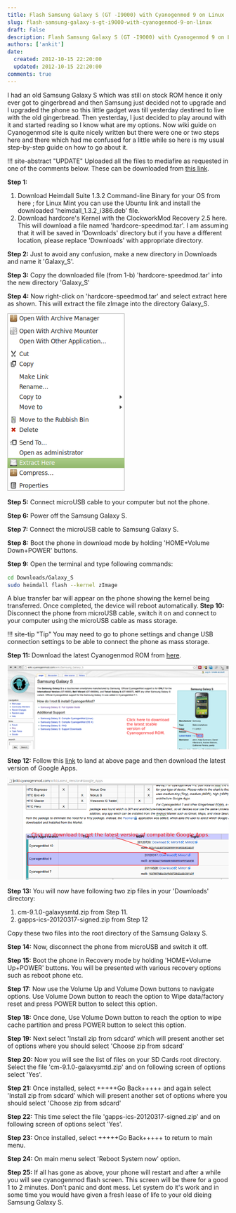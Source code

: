 ```yaml
---
title: Flash Samsung Galaxy S (GT -I9000) with Cyanogenmod 9 on Linux
slug: flash-samsung-galaxy-s-gt-i9000-with-cyanogenmod-9-on-linux
draft: False
description: Flash Samsung Galaxy S (GT -I9000) with Cyanogenmod 9 on Linux
authors: ['ankit']
date: 
  created: 2012-10-15 22:20:00
  updated: 2012-10-15 22:20:00
comments: true
---
```


I had an old Samsung Galaxy S which was still on stock ROM hence it only ever got to gingerbread and then Samsung just decided not to upgrade and I upgraded the phone so this little gadget was till yesterday destined to live with the old gingerbread.
Then yesterday, I just decided to play around with it and started reading so I know what are my options. Now wiki guide on Cyanogenmod site is quite nicely written but there were one or two steps here and there which had me confused for a little while so here is my usual step-by-step guide on how to go about it.

!!! site-abstract "UPDATE"
    Uploaded all the files to mediafire as requested in one of the comments below. These can be downloaded from [this link](http://www.mediafire.com/?ims1bxp6b8yp8).

<!-- more -->

**Step 1:**

1. Download Heimdall Suite 1.3.2 Command-line Binary for your OS from here ; for Linux Mint you can use the Ubuntu link and install the downloaded 'heimdall_1.3.2_i386.deb' file.
2. Download hardcore's Kernel with the ClockworkMod Recovery 2.5 here. This will download a file named 'hardcore-speedmod.tar'. I am assuming that it will be saved in 'Downloads' directory but if you have a different location, please replace 'Downloads' with appropriate directory.

**Step 2:** Just to avoid any confusion, make a new directory in Downloads and name it 'Galaxy_S'.

**Step 3:** Copy the downloaded file (from 1-b) 'hardcore-speedmod.tar' into the new directory 'Galaxy_S'

**Step 4:** Now right-click on 'hardcore-speedmod.tar' and select extract here as shown. This will extract the file zImage into the directory Galaxy_S.

![Fig-1](../assets/images/2016/07/20121012_Fig_1.png)

**Step 5:** Connect microUSB cable to your computer but not the phone.

**Step 6:** Power off the Samsung Galaxy S.

**Step 7:** Connect the microUSB cable to Samsung Galaxy S.

**Step 8:** Boot the phone in download mode by holding 'HOME+Volume Down+POWER' buttons.

**Step 9:** Open the terminal and type following commands:

```bash linenums="1"
cd Downloads/Galaxy_S
sudo heimdall flash --kernel zImage
```

A blue transfer bar will appear on the phone showing the kernel being transferred. Once completed, the device will reboot automatically.
**Step 10:** Disconnect the phone from microUSB cable, switch it on and connect to your computer using the microUSB cable as mass storage.

!!! site-tip "Tip"
    You may need to go to phone settings and change USB connection settings to be able to connect the phone as mass storage.

**Step 11:** Download the latest Cyanogenmod ROM from [here](http://wiki.cyanogenmod.com/wiki/Samsung_Galaxy_S).

![Fig-2](../assets/images/2016/07/20121012_Fig_2.png)

**Step 12:** Follow this [link](http://wiki.cyanogenmod.com/wiki/Latest_Version#Google_Apps) to land at above page and then download the latest version of Google Apps.

![Fig-3](../assets/images/2016/07/20121012_Fig_3.png)

**Step 13:** You will now have following two zip files in your 'Downloads' directory:

1. cm-9.1.0-galaxysmtd.zip from Step 11.
2. gapps-ics-20120317-signed.zip from Step 12

Copy these two files into the root directory of the Samsung Galaxy S.

**Step 14:** Now, disconnect the phone from microUSB and switch it off.

**Step 15:** Boot the phone in Recovery mode by holding 'HOME+Volume Up+POWER' buttons. You will be presented with various recovery options such as reboot phone etc.

**Step 17:** Now use the Volume Up and Volume Down buttons to navigate options. Use Volume Down button to reach the option to Wipe data/factory reset and press POWER button to select this option.

**Step 18:** Once done, Use Volume Down button to reach the option to wipe cache partition and press POWER button to select this option.

**Step 19:** Next select 'Install zip from sdcard' which will present another set of options where you should select 'Choose zip from sdcard'

**Step 20:** Now you will see the list of files on your SD Cards root directory. Select the file 'cm-9.1.0-galaxysmtd.zip' and on following screen of options select 'Yes'.

**Step 21:** Once installed, select +++++Go Back+++++ and again select 'Install zip from sdcard' which will present another set of options where you should select 'Choose zip from sdcard'

**Step 22:** This time select the file 'gapps-ics-20120317-signed.zip' and on following screen of options select 'Yes'.

**Step 23:** Once installed, select +++++Go Back+++++ to return to main menu.

**Step 24:** On main menu select 'Reboot System now' option.

**Step 25:** If all has gone as above, your phone will restart and after a while you will see cyanogenmod flash screen. This screen will be there for a good 1 to 2 minutes. Don't panic and dont mess. Let system do it's work and in some time you would have given a fresh lease of life to your old dieing Samsung Galaxy S.